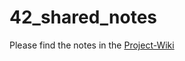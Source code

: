 # 42_shared_notes

Please find the notes in the [Project-Wiki]

[Project-Wiki]: https://github.com/rciak/42_shared_notes/wiki/42_shared_notes:-Wiki
